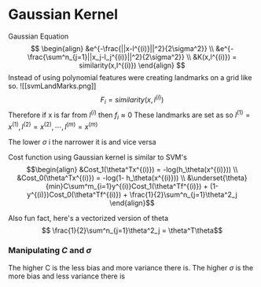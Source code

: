 # Gaussian Kernel
Gaussian Equation
$$
\begin{align} 
&e^{-\frac{||x-l^{(i)}||^2}{2\sigma^2}} \\
&e^{-\frac{\sum^n_{j=1}||x_j-l_j^{(i)}||^2}{2\sigma^2}} \\
&K(x,l^{(i)}) = similarity(x,l^{(i)})
\end{align}
$$
Instead of using polynomial features were creating landmarks on a grid like so. 
![[svmLandMarks.png]]
$$
F_i = similarity(x,l^{(i)})
$$
Therefore if x is far from $l^{(i)}$ then $f_i \approx 0$
These landmarks are set as so
$l^{(1)} = x^{(1)}, l^{(2)} = x^{(2)},\cdots,l^{(m)} = x^{(m)}$

The lower $\sigma$ i the narrower it is and vice versa

Cost function using Gaussian kernel is similar to SVM's
$$\begin{align}
&Cost_1(\theta^Tx^{(i)}) = -log(h_\theta(x^{(i)})) \\
&Cost_0(\theta^Tx^{(i)}) = -log(1- h_\theta(x^{(i)})) \\
&\underset{\theta}{min}C\sum^m_{i=1}y^{(i)}Cost_1(\theta^Tf^{(i)}) + (1-y^{(i)})Cost_0(\theta^Tf^{(i)}) + \frac{1}{2}\sum^n_{j=1}\theta^2_j
\end{align}$$

Also fun fact, here's a vectorized version of theta
$$ \frac{1}{2}\sum^n_{j=1}\theta^2_j = \theta^T\theta$$
### Manipulating $C$ and $\sigma$
The higher C is the less bias and more variance there is.
The higher $\sigma$ is the more bias and less variance there is